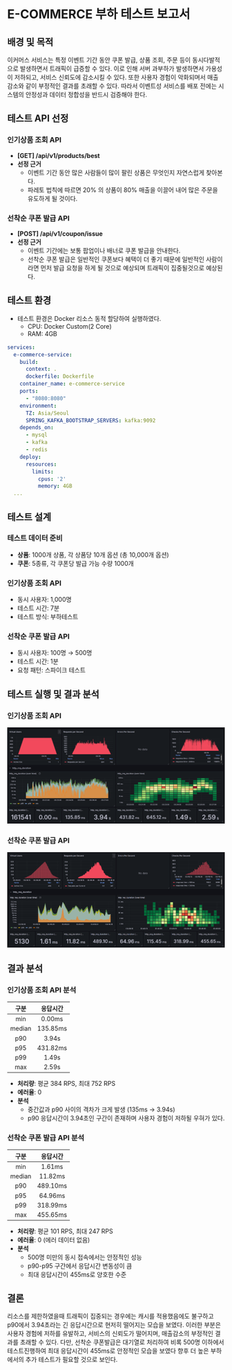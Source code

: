 # E-COMMERCE 부하 테스트 보고서

## 배경 및 목적
이커머스 서비스는 특정 이벤트 기간 동안 쿠폰 발급, 상품 조회, 주문 등이 동시다발적으로 발생하면서 트래픽이 급증할 수 있다. 
이로 인해 서버 과부하가 발생하면서 가용성이 저하되고, 서비스 신뢰도에 감소시킬 수 있다.
또한 사용자 경험이 악화되며서 매출 감소와 같이 부정적인 결과를 초래할 수 있다. 
따라서 이벤트성 서비스를 배포 전에는 시스템의 안정성과 데이터 정합성을 반드시 검증해야 한다.

## 테스트 API 선정
### 인기상품 조회 API
- **[GET] /api/v1/products/best**
- **선정 근거**
  - 이벤트 기간 동안 많은 사람들이 많이 팔린 상품은 무엇인지 자연스럽게 찾아본다.
  - 파레토 법칙에 따르면 20% 의 상품이 80% 매출을 이끌어 내어 많은 주문을 유도하게 될 것이다.

### 선착순 쿠폰 발급 API
- **[POST] /api/v1/coupon/issue**
- **선정 근거**
  - 이벤트 기간에는 보통 팝업이나 배너로 쿠폰 발급을 안내한다. 
  - 선착순 쿠폰 발급은 일반적인 쿠폰보다 혜택이 더 좋기 때문에 일반적인 사람이라면 먼저 발급 요청을 하게 될 것으로 예상되며 트래픽이 집중될것으로 예상된다. 

## 테스트 환경
- 테스트 환경은 Docker 리소스 동적 할당하여 실행하였다.
  - CPU: Docker Custom(2 Core)
  - RAM: 4GB
```docker-compose.yml
services:
  e-commerce-service:
    build:
      context: .
      dockerfile: Dockerfile
    container_name: e-commerce-service
    ports:
      - "8080:8080"
    environment:
      TZ: Asia/Seoul
      SPRING_KAFKA_BOOTSTRAP_SERVERS: kafka:9092
    depends_on:
      - mysql
      - kafka
      - redis
    deploy:
      resources:
        limits:
          cpus: '2'
          memory: 4GB
  ...
```

## 테스트 설계

### 테스트 데이터 준비
- **상품**: 1000개 상품, 각 상품당 10개 옵션 (총 10,000개 옵션)
- **쿠폰**: 5종류, 각 쿠폰당 발급 가능 수량 1000개

### 인기상품 조회 API
- 동시 사용자: 1,000명
- 테스트 시간: 7분
- 테스트 방식: 부하테스트

### 선착순 쿠폰 발급 API
- 동시 사용자: 100명 → 500명
- 테스트 시간: 1분
- 요청 패턴: 스파이크 테스트

## 테스트 실행 및 결과 분석

### 인기상품 조회 API
![img](test-product-best.png)

### 선착순 쿠폰 발급 API
![img](test-coupon-issue.png)

## 결과 분석

### 인기상품 조회 API 분석

|   구분   |   응답시간   |
|:------:|:--------:|
|  min   |  0.00ms  |
| median | 135.85ms |  
|  p90   |  3.94s   |
|  p95   | 431.82ms |
|  p99   |  1.49s   |
|  max   |  2.59s   |
- **처리량**: 평균 384 RPS, 최대 752 RPS
- **에러율**: 0 
- **분석**
  - 중간값과 p90 사이의 격차가 크게 발생 (135ms → 3.94s)
  - p90 응답시간이 3.94초인 구간이 존재하며 사용자 경험이 저하될 우혀가 있다. 

### 선착순 쿠폰 발급 API 분석
|   구분   |   응답시간   |
|:------:|:--------:|
|  min   |  1.61ms  |
| median | 11.82ms  |
|  p90   | 489.10ms |
|  p95   | 64.96ms  |
|  p99   | 318.99ms |
|  max   | 455.65ms |
- **처리량**: 평균 101 RPS, 최대 247 RPS
- **에러율**: 0 (에러 데이터 없음)
- **분석**
  - 500명 미만의 동시 접속에서는 안정적인 성능
  - p90-p95 구간에서 응답시간 변동성이 큼
  - 최대 응답시간이 455ms로 양호한 수준

## 결론
리소스를 제한하였을때 트래픽이 집중되는 경우에는 캐시를 적용했음에도 불구하고 p90에서 3.94초라는 긴 응답시간으로 현저히 떨어지는 모습을 보였다. 
이러한 부분은 사용자 경험에 저하를 유발하고, 서비스의 신뢰도가 떨어지며, 매출감소의 부정적인 결과를 초래할 수 있다.
다만, 선착순 쿠폰발급은 대기열로 처리하여 비록 500명 이하에서 테스트진행하여 최대 응답시간이 455ms로 안정적인 모습을 보였다
향후 더 높은 부하에서의 추가 테스트가 필요할 것으로 보인다.
